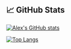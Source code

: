 ## 📈 GitHub Stats

[![Alex's GitHub stats](https://github-readme-stats.vercel.app/api?username=jackjakarta&theme=tokyonight&show_icons=true)](https://github.com/jackjakarta)

[![Top Langs](https://github-readme-stats.vercel.app/api/top-langs/?username=jackjakarta&theme=tokyonight&layout=compact)](https://github.com/jackjakarta)
